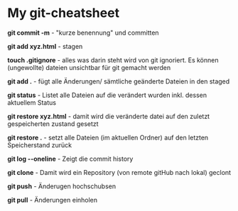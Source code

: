 # My git-cheatsheet

**git commit -m** - "kurze benennung" und committen

**git add xyz.html** - stagen

**touch .gitignore** - alles was darin steht wird von git ignoriert.
Es können (ungewollte) dateien unsichtbar für git gemacht werden

**git add .** - fügt alle Änderungen/ sämtliche geänderte Dateien in den staged

**git status** - Listet alle Dateien auf die verändert wurden inkl. dessen aktuellem Status

**git restore xyz.html** - damit wird die veränderte datei auf den zuletzt gespeicherten zustand gesetzt

**git restore .** - setzt alle Dateien (im aktuellen Ordner) auf den letzten Speicherstand zurück

**git log --oneline** - Zeigt die commit history

**git clone** - Damit wird ein Repository (von remote gitHub nach lokal) geclont

**git push** - Änderugen hochschubsen

**git pull** - Änderungen einholen
